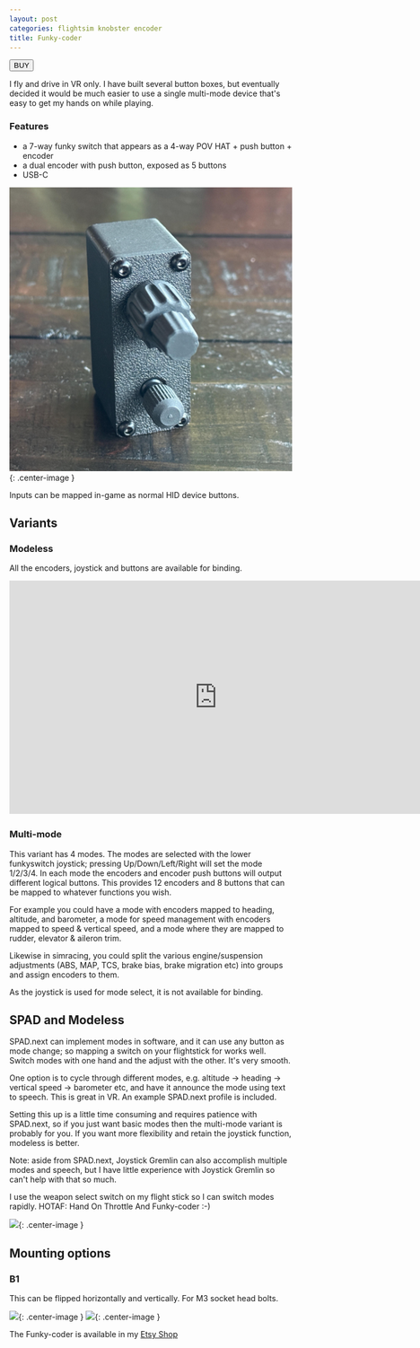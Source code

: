 ```yaml
---
layout: post
categories: flightsim knobster encoder
title: Funky-coder
---
```


<a href="https://s16nengineering.etsy.com/listing/1836479954/flightracing-sim-dual-encoder"><button>BUY</button></a>

I fly and drive in VR only. I have built several button boxes, but eventually decided it would be much easier to use a single multi-mode device that's easy to get my hands on while playing.

### Features

- a 7-way funky switch that appears as a 4-way POV HAT + push button + encoder 
- a dual encoder with push button, exposed as 5 buttons
- USB-C

![](/assets/fc/fc1.png){: .center-image }

Inputs can be mapped in-game as normal HID device buttons.

## Variants

### Modeless

All the encoders, joystick and buttons are available for binding.

<iframe width="740" height="416" class="center-image" src="https://www.youtube.com/embed/8ph1lfgThUY?si=7H_nSfAJesfxKCqg" title="YouTube video player" frameborder="0" allow="accelerometer; autoplay; clipboard-write; encrypted-media; gyroscope; picture-in-picture; web-share" referrerpolicy="strict-origin-when-cross-origin" allowfullscreen></iframe>

### Multi-mode

This variant has 4 modes. The modes are selected with the lower funkyswitch joystick; pressing Up/Down/Left/Right will set the mode 1/2/3/4. In each mode the encoders and encoder push buttons will output different logical buttons. This provides 12 encoders and 8 buttons that can be mapped to whatever functions you wish. 

For example you could have a mode with encoders mapped to heading, altitude, and barometer, a mode for speed management with encoders mapped to speed & vertical speed, and a mode where they are mapped to rudder, elevator & aileron trim.

Likewise in simracing, you could split the various engine/suspension adjustments (ABS, MAP, TCS, brake bias, brake migration etc) into groups and assign encoders to them.

As the joystick is used for mode select, it is not available for binding.

## SPAD and Modeless

SPAD.next can implement modes in software, and it can use any button as mode change; so mapping a switch on your flightstick for works well. Switch modes with one hand and the adjust with the other. It's very smooth. 

One option is to cycle through different modes, e.g. altitude -> heading -> vertical speed -> barometer etc, and have it announce the mode using text to speech. This is great in VR. An example SPAD.next profile is included.

Setting this up is a little time consuming and requires patience with SPAD.next, so if you just want basic modes then the multi-mode variant is probably for you. If you want more flexibility and retain the joystick function, modeless is better.

Note: aside from SPAD.next, Joystick Gremlin can also accomplish multiple modes and speech, but I have little experience with Joystick Gremlin so can't help with that so much. 

I use the weapon select switch on my flight stick so I can switch modes rapidly. HOTAF: Hand On Throttle And Funky-coder :-)

![](/assets/fc/fc3.jpg){: .center-image }

## Mounting options

### B1

This can be flipped horizontally and vertically. For M3 socket head bolts. 

![](/assets/fc/b1-1.png){: .center-image }
![](/assets/fc/b1-2.png){: .center-image }

The Funky-coder is available in my [Etsy Shop](https://www.etsy.com/listing/1836479954/)

